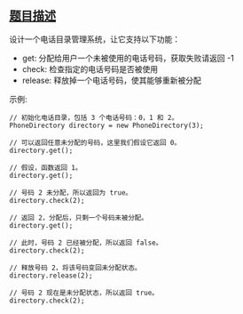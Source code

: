 ## [题目描述](https://leetcode-cn.com/problems/design-phone-directory/)
设计一个电话目录管理系统，让它支持以下功能：

- get: 分配给用户一个未被使用的电话号码，获取失败请返回 -1
- check: 检查指定的电话号码是否被使用
- release: 释放掉一个电话号码，使其能够重新被分配

示例:
```text
// 初始化电话目录，包括 3 个电话号码：0，1 和 2。
PhoneDirectory directory = new PhoneDirectory(3);

// 可以返回任意未分配的号码，这里我们假设它返回 0。
directory.get();

// 假设，函数返回 1。
directory.get();

// 号码 2 未分配，所以返回为 true。
directory.check(2);

// 返回 2，分配后，只剩一个号码未被分配。
directory.get();

// 此时，号码 2 已经被分配，所以返回 false。
directory.check(2);

// 释放号码 2，将该号码变回未分配状态。
directory.release(2);

// 号码 2 现在是未分配状态，所以返回 true。
directory.check(2);
```
